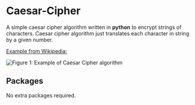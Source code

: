 # Caesar-Cipher

A simple caesar cipher algorithm written in __python__ to encrypt strings of characters. Caesar cipher algorithm just translates each character in string by a given number.

<ins>Example from Wikipedia:<ins>
  
![Figure 1: Example of Caesar Cipher algorithm](https://upload.wikimedia.org/wikipedia/commons/4/4a/Caesar_cipher_left_shift_of_3.svg)

## Packages

No extra packages required.

